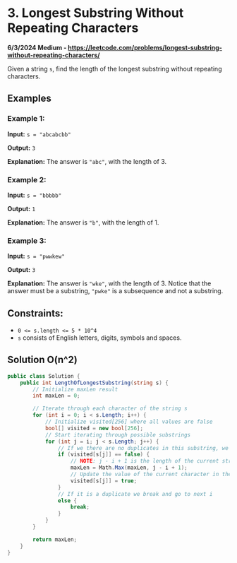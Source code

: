 # 3. Longest Substring Without Repeating Characters 
**6/3/2024 Medium - https://leetcode.com/problems/longest-substring-without-repeating-characters/**

Given a string `s`, find the length of the longest substring without repeating characters.

## Examples

### Example 1:
**Input:** `s = "abcabcbb"`

**Output:** `3`

**Explanation:** The answer is `"abc"`, with the length of 3.

### Example 2:
**Input:** `s = "bbbbb"`

**Output:** `1`

**Explanation:** The answer is `"b"`, with the length of 1.

### Example 3:
**Input:** `s = "pwwkew"`

**Output:** `3`

**Explanation:** The answer is `"wke"`, with the length of 3. Notice that the answer must be a substring, `"pwke"` is a subsequence and not a substring.

## Constraints:
- `0 <= s.length <= 5 * 10^4`
- `s` consists of English letters, digits, symbols and spaces.

## Solution O(n^2)

```csharp
public class Solution {
    public int LengthOfLongestSubstring(string s) {
        // Initialize maxLen result
        int maxLen = 0;

        // Iterate through each character of the string s
        for (int i = 0; i < s.Length; i++) {
            // Initialize visited[256] where all values are false
            bool[] visited = new bool[256]; 
            // Start iterating through possible substrings
            for (int j = i; j < s.Length; j++) {
                // If we there are no duplicates in this substring, we update the maxLen
                if (visited[s[j]] == false) {
                    // NOTE: j - i + 1 is the length of the current string
                    maxLen = Math.Max(maxLen, j - i + 1);
                    // Update the value of the current character in the visited[]
                    visited[s[j]] = true;
                }
                // If it is a duplicate we break and go to next i
                else {
                    break;
                }
            }
        }

        return maxLen;
    }
}
